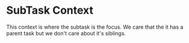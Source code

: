 # SubTask Context

This context is where the subtask is the focus.  We care that the it has a parent task but we don't care about it's siblings.